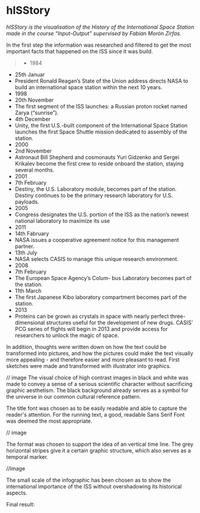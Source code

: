 # hISStory

*hISStory is the visualisation of the History of the International Space Station made in the course “Input-Output” supervised by Fabian Morón Zirfas.*

In the first step the information was researched and filtered to get the most important facts that happened on the ISS since it was build. 

> - 1984
- 25th Januar
- President Ronald Reagan’s State of the Union address directs NASA to build an international space station within the next 10 years.
- 1998
- 20th November
- The first segment of the ISS launches: a Russian proton rocket named Zarya (“sunrise”).
- 4th December
- Unity, the first U.S.-built component of the International Space Station launches the first Space Shuttle mission dedicated to assembly of the station.
- 2000
- 2nd November
- Astronaut Bill Shepherd and cosmonauts Yuri Gidzenko and Sergei Krikalev become the first crew to reside onboard the station, staying several months.
- 2001
- 7th February
- Destiny, the U.S. Laboratory module, becomes part of the station. Destiny continues to be the primary research laboratory for U.S. payloads.
- 2005
- Congress designates the U.S. portion of the ISS as the nation’s newest national laboratory to maximize its use
- 2011
- 14th Fabruary
- NASA issues a cooperative agreement notice for this management partner.
- 13th July
- NASA selects CASIS to manage this unique research environment.
- 2008
- 7th February
- The European Space Agency’s Colum- bus Laboratory becomes part of the station.
- 11th March
- The first Japanese Kibo laboratory compartment becomes part of the station.
- 2013
- Proteins can be grown as crystals in space with nearly perfect three-dimensional structures useful for the development of new drugs. CASIS’ PCG series of flights will begin in 2013 and provide access for researchers to unlock the magic of space.


In addition, thoughts were written down on how the text could be transformed into pictures, and how the pictures could make the text visually more appealing - and therefore easier and more pleasant to read. 
First sketches were made and transformed with illustrator into graphics. 

// image 
The visual choice of high contrast images in black and white was made to convey a sense of a serious scientific character without sacrificing graphic aesthetism. The black background already serves as a symbol for the universe in our common cultural reference pattern.

The title font was chosen as to be easily readable and able to capture the reader's attention.
For the running text, a good, readable Sans Serif Font was deemed the most appropriate. 

// image 

The format was chosen to support the idea of an vertical time line. The grey horizontal stripes give it a certain graphic structure, which also serves as a temporal marker.

//image 

The small scale of the infographic has been chosen as to show the international importance of the ISS without overshadowing its historical aspects.

Final result:
